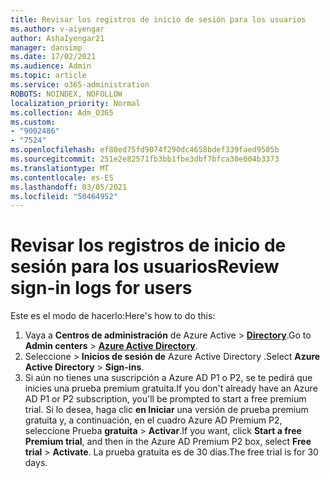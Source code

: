```yaml
---
title: Revisar los registros de inicio de sesión para los usuarios
ms.author: v-aiyengar
author: AshaIyengar21
manager: dansimp
ms.date: 17/02/2021
ms.audience: Admin
ms.topic: article
ms.service: o365-administration
ROBOTS: NOINDEX, NOFOLLOW
localization_priority: Normal
ms.collection: Adm_O365
ms.custom:
- "9002486"
- "7524"
ms.openlocfilehash: ef80ed75fd9074f290dc4658bdef339faed9505b
ms.sourcegitcommit: 251e2e82571fb3bb1fbe3dbf7bfca30e004b3373
ms.translationtype: MT
ms.contentlocale: es-ES
ms.lasthandoff: 03/05/2021
ms.locfileid: "50464952"
---
```

# <a name="review-sign-in-logs-for-users"></a><span data-ttu-id="f5c5e-102">Revisar los registros de inicio de sesión para los usuarios</span><span class="sxs-lookup"><span data-stu-id="f5c5e-102">Review sign-in logs for users</span></span>

<span data-ttu-id="f5c5e-103">Este es el modo de hacerlo:</span><span class="sxs-lookup"><span data-stu-id="f5c5e-103">Here's how to do this:</span></span>

1. <span data-ttu-id="f5c5e-104">Vaya a **Centros de administración** de Azure Active  >  **[Directory](https://go.microsoft.com/fwlink/p/?linkid=2067268)**.</span><span class="sxs-lookup"><span data-stu-id="f5c5e-104">Go to **Admin centers** > **[Azure Active Directory](https://go.microsoft.com/fwlink/p/?linkid=2067268)**.</span></span>
1. <span data-ttu-id="f5c5e-105">Seleccione   >  **Inicios de sesión de** Azure Active Directory .</span><span class="sxs-lookup"><span data-stu-id="f5c5e-105">Select **Azure Active Directory** > **Sign-ins**.</span></span>
1. <span data-ttu-id="f5c5e-106">Si aún no tienes una suscripción a Azure AD P1 o P2, se te pedirá que inicies una prueba premium gratuita.</span><span class="sxs-lookup"><span data-stu-id="f5c5e-106">If you don't already have an Azure AD P1 or P2 subscription, you'll be prompted to start a free premium trial.</span></span> <span data-ttu-id="f5c5e-107">Si lo desea, haga clic **en Iniciar** una versión de prueba premium gratuita y, a continuación, en el cuadro Azure AD Premium P2, seleccione Prueba **gratuita**  >  **Activar**.</span><span class="sxs-lookup"><span data-stu-id="f5c5e-107">If you want, click **Start a free Premium trial**, and then in the Azure AD Premium P2 box, select **Free trial** > **Activate**.</span></span> <span data-ttu-id="f5c5e-108">La prueba gratuita es de 30 días.</span><span class="sxs-lookup"><span data-stu-id="f5c5e-108">The free trial is for 30 days.</span></span>